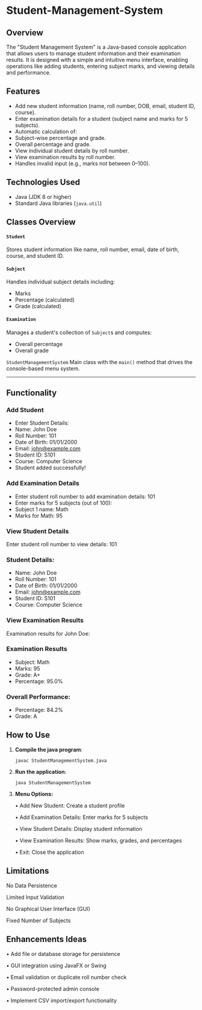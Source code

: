 # Student-Management-System


## Overview

The "Student Management System" is a Java-based console application that allows users to manage student information and their examination results. It is designed with a simple and intuitive menu interface, enabling operations like adding students, entering subject marks, and viewing details and performance.


## Features

-  Add new student information (name, roll number, DOB, email, student ID, course).
-  Enter examination details for a student (subject name and marks for 5 subjects).
-  Automatic calculation of:
  - Subject-wise percentage and grade.
  - Overall percentage and grade.
-  View individual student details by roll number.
-  View examination results by roll number.
-  Handles invalid input (e.g., marks not between 0–100).


## Technologies Used

- Java (JDK 8 or higher)
- Standard Java libraries (`java.util`)

## Classes Overview

 #### `Student`
Stores student information like name, roll number, email, date of birth, course, and student ID.

#### `Subject`
Handles individual subject details including:
- Marks
- Percentage (calculated)
- Grade (calculated)

 #### `Examination`
Manages a student's collection of `Subject`s and computes:
- Overall percentage
- Overall grade

`StudentManagementSystem`
Main class with the `main()` method that drives the console-based menu system.

---

## Functionality

### Add Student


- Enter Student Details:
- Name: John Doe
- Roll Number: 101
- Date of Birth: 01/01/2000
- Email: [john@example.com](mailto:john@example.com)
- Student ID: S101
- Course: Computer Science
- Student added successfully!


### Add Examination Details


- Enter student roll number to add examination details: 101
- Enter marks for 5 subjects (out of 100):
- Subject 1 name: Math
- Marks for Math: 95


### View Student Details


Enter student roll number to view details: 101

### Student Details:
- Name: John Doe
- Roll Number: 101
- Date of Birth: 01/01/2000
- Email: [john@example.com](mailto:john@example.com)
- Student ID: S101
- Course: Computer Science


### View Examination Results



Examination results for John Doe:

### Examination Results 

 - Subject: Math
 - Marks: 95
 - Grade: A+
 - Percentage: 95.0%


### Overall Performance:
- Percentage: 84.2%
- Grade: A


## How to Use


1. **Compile the java program**:
   ```
   javac StudentManagementSystem.java
   ```
2. **Run the application**:
   ```
   java StudentManagementSystem
   ```
3. **Menu Options:**

   
    •	Add New Student: Create a student profile

    •	Add Examination Details: Enter marks for 5 subjects

    •	View Student Details: Display student information

    •	View Examination Results: Show marks, grades, and percentages

    •	Exit: Close the application


## Limitations


No Data Persistence

Limited Input Validation

No Graphical User Interface (GUI)

Fixed Number of Subjects




 
## Enhancements Ideas


•	Add file or database storage for persistence

•	GUI integration using JavaFX or Swing

•	Email validation or duplicate roll number check

•	Password-protected admin console

•	Implement CSV import/export functionality





